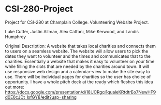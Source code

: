 # CSI-280-Project
Project for CSI-280 at Champlain College. Volunteering Website Project.

Luke Cutter, Justin Allman, Alex Cattani, Mike Kerwood, and Landis Humphrey

Original Description: A website that takes local charities and connects them to users on a seamless website. 
The website will allow users to pick the dates they want to volunteer and the times and communicates that to the charities. 
Essentially a website that makes it easy to volunteer on your time while filling the slots that are needed by the charities around town. 
It will use responsive web design and a calendar-view to make the site easy to use. There will be individual pages for charities so the user has choice of opportunity. 
I have a whole pitch deck at the ready which fleshes this idea out more: https://docs.google.com/presentation/d/18UCRgql1qualeKRtdtrEo7NewHF9d0E0cJDt_lxfGY8/edit?usp=sharing 

